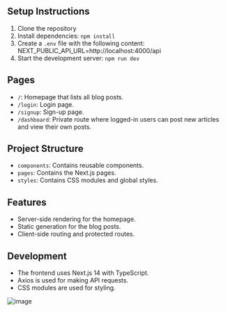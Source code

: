 ## Setup Instructions

1. Clone the repository
2. Install dependencies: `npm install`
3. Create a `.env` file with the following content:
  NEXT_PUBLIC_API_URL=http://localhost:4000/api
4. Start the development server: `npm run dev`

## Pages

- `/`: Homepage that lists all blog posts.
- `/login`: Login page.
- `/signup`: Sign-up page.
- `/dashboard`: Private route where logged-in users can post new articles and view their own posts.

## Project Structure

- `components`: Contains reusable components.
- `pages`: Contains the Next.js pages.
- `styles`: Contains CSS modules and global styles.

## Features

- Server-side rendering for the homepage.
- Static generation for the blog posts.
- Client-side routing and protected routes.

## Development

- The frontend uses Next.js 14 with TypeScript.
- Axios is used for making API requests.
- CSS modules are used for styling.

![image](https://github.com/user-attachments/assets/3767a5b7-dc88-4984-88c7-b84d4d568cd7)

